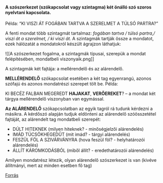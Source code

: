 #### A szószerkezet (szókapcsolat vagy szintagma) két önálló szó szoros nyelvtani kapcsolata. 

Példa:
“KI VISZI ÁT FOGÁBAN TARTVA A SZERELMET A TÚLSÓ PARTRA?”

A fenti mondat több szintagmát tartalmaz: _fogában tartva / túlsó partra,/ viszi át a szerelmet, / ki viszi át._ A szintagmák tartják össze a mondatot, ezek hálózatát a mondatokról készült ágrajzon láthatjuk:

![[A szószerkezet fogalma, a szintagmák típusai, szerepük a mondat felépítésében, mondatbeli viszonyaik.png]]

A szintagmák két fajtája: a mellérendelő és az alárendelő.

**MELLÉRENDELŐ** szókapcsolat esetében a két tag egyenrangú, azonos szófajú és azonos mondatrészi szerepet tölt be. Példa:

KI BECÉZ FALBAN MEGEREDT **HAJAKAT**, **VERŐEREKET**? – a mondat két tárgya mellérendelő viszonyban van egymással.

**Az ALÁRENDELŐ** szókapcsolatban az egyik tagról rá tudunk kérdezni a másikra. A kérdőszó alapján tudjuk eldönteni az alárendelő szóösszetétel fajtáját, az alárendelt tag mondatbeli szerepét:

- DÚLT HITEKNEK (milyen hiteknek? - minőségjelzői alárendelés)
- IMÁD TÜCSÖKHEGEDŰT (mit imád? - tárgyi alárendelés)
- FESZÜL FÖL A SZIVÁRVÁNYRA (hova feszül föl? - helyhatározói alárendelés)
- ÁLLÍT KÁROMKODÁSBÓL (miből állít? - eredethatározói alárendelés)

Amilyen mondatrész létezik, olyan alárendelő szószerkezet is van (kivéve állítmányi, mert az minden esetben fő tag)

[Forrás](https://irodalomora.hu/a-szoszerkezetek-szerepe-a-mondatban/)

